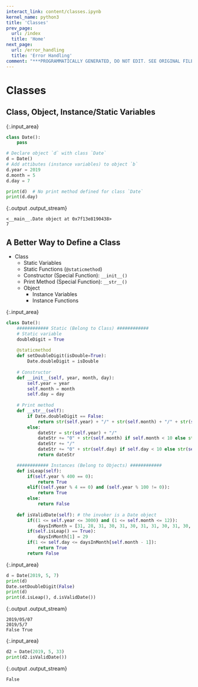 ```yaml
---
interact_link: content/classes.ipynb
kernel_name: python3
title: 'Classes'
prev_page:
  url: /index
  title: 'Home'
next_page:
  url: /error_handling
  title: 'Error Handling'
comment: "***PROGRAMMATICALLY GENERATED, DO NOT EDIT. SEE ORIGINAL FILES IN /content***"
---
```


# Classes

## Class, Object, Instance/Static Variables



{:.input_area}
```python
class Date():
    pass

# Declare object `d` with class `Date`
d = Date()
# Add attibutes (instance variables) to object `b`
d.year = 2019
d.month = 5
d.day = 7

print(d)  # No print method defined for class `Date`
print(d.day)
```


{:.output .output_stream}
```
<__main__.Date object at 0x7f13e8190438>
7

```

## A Better Way to Define a Class

- Class
    - Static Variables
    - Static Functions (`@staticmethod`)
    - Constructor (Special Function): `__init__()`
    - Print Method (Special Function): `__str__()`
    - Object
        - Instance Variables
        - Instance Functions



{:.input_area}
```python
class Date():
    ############ Static (Belong to Class) ############
    # Static variable
    doubleDigit = True
    
    @staticmethod
    def setDoubleDigit(isDouble=True):
        Date.doubleDigit = isDouble
    
    # Constructor
    def __init__(self, year, month, day):
        self.year = year
        self.month = month
        self.day = day
    
    # Print method
    def __str__(self):
        if Date.doubleDigit == False:
            return str(self.year) + "/" + str(self.month) + "/" + str(self.day)
        else:
            dateStr = str(self.year) + "/"
            dateStr += "0" + str(self.month) if self.month < 10 else str(self.month)
            dateStr += "/"
            dateStr += "0" + str(self.day) if self.day < 10 else str(self.day)
            return dateStr

    ############ Instances (Belong to Objects) ############
    def isLeap(self):
        if(self.year % 400 == 0):
            return True
        elif((self.year % 4 == 0) and (self.year % 100 != 0)):
            return True
        else:
            return False
    
    def isValidDate(self): # the invoker is a Date object
        if((1 <= self.year <= 3000) and (1 <= self.month <= 12)):
            daysInMonth = [31, 28, 31, 30, 31, 30, 31, 31, 30, 31, 30, 31]
        if(self.isLeap() == True):
            daysInMonth[1] = 29
        if(1 <= self.day <= daysInMonth[self.month - 1]):
            return True
        return False
```




{:.input_area}
```python
d = Date(2019, 5, 7)
print(d)
Date.setDoubleDigit(False)
print(d)
print(d.isLeap(), d.isValidDate())
```


{:.output .output_stream}
```
2019/05/07
2019/5/7
False True

```



{:.input_area}
```python
d2 = Date(2019, 5, 33)
print(d2.isValidDate())
```


{:.output .output_stream}
```
False

```
